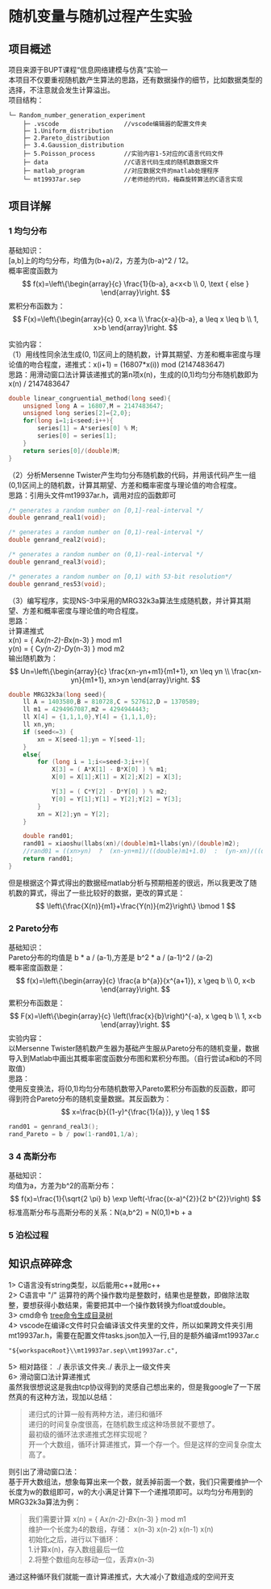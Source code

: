 
# 随机变量与随机过程产生实验
## 项目概述
项目来源于BUPT课程“信息网络建模与仿真”实验一  
本项目不仅要重视随机数产生算法的思路，还有数据操作的细节，比如数据类型的选择，不注意就会发生计算溢出。  
项目结构：  
```
└─ Random_number_generation_experiment
    ├─ .vscode                  //vscode编辑器的配置文件夹
    ├─ 1.Uniform_distribution
    ├─ 2.Pareto_distribution
    ├─ 3.4.Gaussion_distribution
    ├─ 5.Poisson_process        //实验内容1-5对应的C语言代码文件
    ├─ data                     //C语言代码生成的随机数数据文件
    ├─ matlab_program           //对应数据文件的matlab处理程序
    └─ mt19937ar.sep            //老师给的代码，梅森旋转算法的C语言实现
```

## 项目详解
### 1 均匀分布
基础知识：  
[a,b]上的均匀分布，均值为(b+a)/2，方差为(b-a)^2 / 12。  
概率密度函数为
$$
f(x)=\left\{\begin{array}{c}
\frac{1}{b-a}, a<x<b \\
0, \text { else }
\end{array}\right.
$$
累积分布函数为：
$$
F(x)=\left\{\begin{array}{c}
0, x<a \\
\frac{x-a}{b-a}, a \leq x \leq b \\
1, x>b
\end{array}\right.
$$

实验内容：  
（1）用线性同余法生成(0, 1)区间上的随机数，计算其期望、方差和概率密度与理论值的吻合程度，递推式：x(i+1) = (16807*x(i)) mod (2147483647)  
思路：用滑动窗口法计算该递推式的第n项x(n)，生成的(0,1)均匀分布随机数即为 x(n) / 2147483647
```c
double linear_congruential_method(long seed){
    unsigned long A = 16807,M = 2147483647;
    unsigned long series[2]={2,0};
    for(long i=1;i<seed;i++){
        series[1] = A*series[0] % M;
        series[0] = series[1];
    }
    return series[0]/(double)M;
}
```
（2）分析Mersenne Twister产生均匀分布随机数的代码，并用该代码产生一组(0,1)区间上的随机数，计算其期望、方差和概率密度与理论值的吻合程度。  
思路：引用头文件mt19937ar.h，调用对应的函数即可
```c
/* generates a random number on [0,1]-real-interval */
double genrand_real1(void);

/* generates a random number on [0,1)-real-interval */
double genrand_real2(void);

/* generates a random number on (0,1)-real-interval */
double genrand_real3(void);

/* generates a random number on [0,1) with 53-bit resolution*/
double genrand_res53(void);
```
（3）编写程序，实现NS-3中采用的MRG32k3a算法生成随机数，并计算其期望、方差和概率密度与理论值的吻合程度。  
思路：  
计算递推式   
x(n) = { A*x(n-2)-B*x(n-3) } mod m1  
y(n) = { C*y(n-2)-D*y(n-3) } mod m2  
输出随机数为：
$$
Un=\left\{\begin{array}{c}
\frac{xn-yn+m1}{m1+1}, xn \leq yn \\
\frac{xn-yn}{m1+1}, xn>yn
\end{array}\right.
$$
```c
double MRG32k3a(long seed){
    ll A = 1403580,B = 810728,C = 527612,D = 1370589;
    ll m1 = 4294967087,m2 = 4294944443;
    ll X[4] = {1,1,1,0},Y[4] = {1,1,1,0};
    ll xn,yn;
    if (seed<=3) {
        xn = X[seed-1];yn = Y[seed-1];
    }
    else{
        for (long i = 1;i<=seed-3;i++){
            X[3] = ( A*X[1] - B*X[0] ) % m1;
            X[0] = X[1];X[1] = X[2];X[2] = X[3];

            Y[3] = ( C*Y[2] - D*Y[0] ) % m2;
            Y[0] = Y[1];Y[1] = Y[2];Y[2] = Y[3];
        }
        xn = X[2];yn = Y[2];
    }

    double rand01;
    rand01 = xiaoshu(llabs(xn)/(double)m1+llabs(yn)/(double)m2);
    //rand01 = ((xn>yn)  ?  (xn-yn+m1)/((double)m1+1.0)  :  (yn-xn)/((double)m1+1.0));
    return rand01;
}
```
但是根据这个算式得出的数据经matlab分析与预期相差的很远，所以我更改了随机数的算式，得出了一些比较好的数据，更改的算式是：
$$
\left\{\frac{X(n)}{m1}+\frac{Y(n)}{m2}\right\} \bmod 1
$$
### 2 Pareto分布
基础知识：  
Pareto分布的均值是 b * a / (a-1),方差是 b^2 * a / (a-1)^2 / (a-2)  
概率密度函数是：  
$$
f(x)=\left\{\begin{array}{c}
\frac{a b^{a}}{x^{a+1}}, x \geq b \\
0, x<b
\end{array}\right.
$$
累积分布函数是：  
$$
F(x)=\left\{\begin{array}{c}
\left(\frac{x}{b}\right)^{-a}, x \geq b \\
1, x<b
\end{array}\right.
$$
实验内容：  
以Mersenne Twister随机数产生器为基础产生服从Pareto分布的随机变量，数据导入到Matlab中画出其概率密度函数分布图和累积分布图。（自行尝试a和b的不同取值）  
思路：  
使用反变换法，将(0,1)均匀分布随机数带入Pareto累积分布函数的反函数，即可得到符合Pareto分布的随机变量数据。其反函数为：
$$
x=\frac{b}{(1-y)^{\frac{1}{a}}}, y \leq 1
$$
```c
rand01 = genrand_real3();
rand_Pareto = b / pow(1-rand01,1/a);
```
### 3 4 高斯分布
基础知识：  
均值为a，方差为b^2的高斯分布：
$$
f(x)=\frac{1}{\sqrt{2 \pi} b} \exp \left(-\frac{(x-a)^{2}}{2 b^{2}}\right)
$$
标准高斯分布与高斯分布的关系：N(a,b^2) = N(0,1)*b + a
### 5 泊松过程
## 知识点碎碎念
1> C语言没有string类型，以后能用c++就用c++  
2> C语言中 "/" 运算符的两个操作数均是整数时，结果也是整数，即做除法取整，要想获得小数结果，需要把其中一个操作数转换为float或double。  
3> cmd命令 [tree命令生成目录树](https://blog.csdn.net/qq_42623156/article/details/110184553)  
4> vscode在编译c文件时只会编译该文件夹里的文件，所以如果跨文件夹引用mt19937ar.h，需要在配置文件tasks.json加入一行,目的是额外编译mt19937ar.c
```
"${workspaceRoot}\\mt19937ar.sep\\mt19937ar.c", 
```  
5> 相对路径：  ./ 表示该文件夹../ 表示上一级文件夹  
6> 滑动窗口法计算递推式  
虽然我很想说这是我由tcp协议得到的灵感自己想出来的，但是我google了一下居然真的有这种方法，现加以总结：  
> 递归式的计算一般有两种方法，递归和循环  
递归的时间复杂度很高，在随机数生成这种场景就不要想了。  
最初级的循环法求递推式怎样实现呢？  
开一个大数组，循环计算递推式，算一个存一个。但是这样的空间复杂度太高了。

则引出了滑动窗口法：  
基于开大数组法，想象每算出来一个数，就丢掉前面一个数，我们只需要维护一个长度为w的数组即可，w的大小满足计算下一个递推项即可。以均匀分布用到的MRG32k3a算法为例：
> 我们需要计算 x(n) = { A*x(n-2)-B*x(n-3) } mod m1  
> 维护一个长度为4的数组，存储：
> x(n-3) x(n-2) x(n-1) x(n)  
> 初始化之后，进行以下循环：  
1.计算x(n)，存入数组最后一位  
2.将整个数组向左移动一位，丢弃x(n-3)  

通过这种循环我们就能一直计算递推式，大大减小了数组造成的空间开支